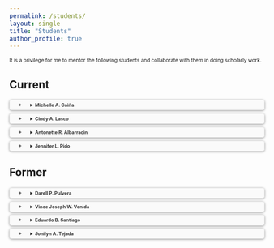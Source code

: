 ```yaml
---
permalink: /students/
layout: single
title: "Students"
author_profile: true
---
```


It is a privilege for me to mentor the following students and collaborate with them in doing scholarly work.

<style>
details {border: 1px solid #E1E1E1; border-radius: 5px; box-shadow: 0 1px 4px rgba(0, 0, 0, .4); color: #363636; margin: 0 0 .4em; padding: 1%;}
details[open] {background: #E1E1E1;}
summary {background: -webkit-linear-gradient(top, #FAFAFA 50%, #FAFAFA 50%); border-radius: 3px; cursor: pointer; font-size: .65em; font-weight: bold; margin: -1%; padding: 4px 0; position: relative; width: 102%;}
summary:hover, details[open] summary {background: #E1E1E1;}
summary::-webkit-details-marker {display: none}
summary:before{border-radius: 5px; content: "+"; color: #363636; display: block; float: left; font-size: 1.1em; font-weight: bold; margin: -2px 10px 0 10px; padding: 0; text-align: center; width: 20px;}
details[open] summary:before {content: "-"; margin-top: -4px;}
p {font-size: 10;}
</style>

Current
------
<details>
<summary>Michelle A. Caiña</summary>
<p><br>
Master in Information Technology <br>
<b>Determining Pattern Associations of Multiple Intelligence and SHS Strands Using FP-Growth</b>
</p>
</details>

<details>
<summary>Cindy A. Lasco</summary>
<p><br>
Master in Information Technology <br>
<b>A Supervised Learning for Detection of Pests and Diseases on Banana Images</b>
</p>
</details>

<details>
<summary>Antonette R. Albarracin</summary>
<p><br>
Master in Information Technology <br>
<b>Title</b>
</p>
</details>

<details>
<summary>Jennifer L. Pido</summary>
<p><br>
Master in Information Systems <br>
<b>HIVe: An Decision Support and Monitoring Application for HIV Cases</b>
</p>
</details>

Former
------
<details>
<summary>Darell P. Pulvera</summary>
<p><br>
Master in Information Technology, 2019 <br>
<b>EyeRice: A Rice Disease Identification Mobile Application using Deep Convolutional Neural Network</b>
</p>
</details>

<details>
<summary>Vince Joseph W. Venida</summary>
<p><br>
Master in Information Technology, 2019 <br>
<b>Tuberculosis Surveillance, Knowledge Generation and Decision Support System</b>
</p>
</details>

<details>
<summary>Eduardo B. Santiago</summary>
<p><br>
Master in Information Technology, 2019 <br>
<b><a href="/publications/desirable-applicants-prediction/">A Model Based Prediction of Desirable Applicants through Employee’s Perception of Retention and Performance</a></b>
</p>
</details>

<details>
<summary>Jonilyn A. Tejada</summary>
<p><br>
Master in Information Technology, 2018 <br>
<b><a href="/publications/leafcheckit/">LeafCheckIT: A Banana Leaf Analyzer for Identifying Macronutrient Deficiency</a></b>
</p>
</details>
